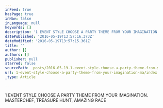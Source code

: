 ```yaml
---
inFeed: true
hasPage: true
inNav: false
inLanguage: null
keywords: []
description: '1 EVENT STYLE CHOOSE A PARTY THEME FROM YOUR IMAGINATION. MASTERCHEF, TREASURE HUNT, AMAZING RACE'
datePublished: '2016-05-19T13:57:16.373Z'
dateModified: '2016-05-19T13:57:15.361Z'
title: ''
author: []
authors: []
publisher: null
starred: false
sourcePath: _posts/2016-05-19-1-event-style-choose-a-party-theme-from-your-imagination-ma.md
url: 1-event-style-choose-a-party-theme-from-your-imagination-ma/index.html
_type: Article

---
```

1 EVENT STYLE CHOOSE A PARTY THEME FROM YOUR IMAGINATION. MASTERCHEF, TREASURE HUNT, AMAZING RACE